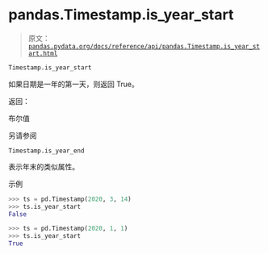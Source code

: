 # pandas.Timestamp.is_year_start

> 原文：[`pandas.pydata.org/docs/reference/api/pandas.Timestamp.is_year_start.html`](https://pandas.pydata.org/docs/reference/api/pandas.Timestamp.is_year_start.html)

```py
Timestamp.is_year_start
```

如果日期是一年的第一天，则返回 True。

返回：

布尔值

另请参阅

`Timestamp.is_year_end`

表示年末的类似属性。

示例

```py
>>> ts = pd.Timestamp(2020, 3, 14)
>>> ts.is_year_start
False 
```

```py
>>> ts = pd.Timestamp(2020, 1, 1)
>>> ts.is_year_start
True 
```
